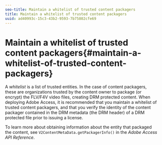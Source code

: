 ```yaml
---
seo-title: Maintain a whitelist of trusted content packagers
title: Maintain a whitelist of trusted content packagers
uuid: ad40993c-15c3-43b2-9593-7b75802cfe69
---
```


# Maintain a whitelist of trusted content packagers{#maintain-a-whitelist-of-trusted-content-packagers}

A *whitelist* is a list of trusted entities. In the case of content packagers, these are organizations trusted by the content owner to package (or encrypt) the FLV/F4V video files, creating DRM protected content. When deploying Adobe Access, it is recommended that you maintain a whitelist of trusted content packagers, and that you verify the identity of the content packager contained in the DRM metadata (the DRM header) of a DRM protected file prior to issuing a license.

To learn more about obtaining information about the entity that packaged the content, see `V2ContentMetaData.getPackagerInfo()` in the *Adobe Access API Reference*. 
